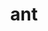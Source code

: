 ---
title: "ant"
layout: cache
categories: [package, v0.18.0]
meta: {"versions": ["1.10.7"], "compilers": ["gcc@=7.5.0"], "oss": ["ubuntu18.04"], "platforms": ["linux"], "targets": ["x86_64"], "stacks": ["e4s", "root"], "num_specs": 1, "num_specs_by_stack": {"e4s": 1, "root": 1}}
spec_details: [{"hash": "6y3sarpka7bjktvbjj3pcncggcr4fc2e", "compiler": "gcc@=7.5.0", "versions": ["1.10.7"], "os": "ubuntu18.04", "platform": "linux", "target": "x86_64", "variants": [], "stacks": ["e4s", "root"], "size": "-", "tarball": "https://binaries.spack.io/releases/v0.18.0/build_cache/linux-ubuntu18.04-x86_64/gcc-7.5.0/ant-1.10.7/linux-ubuntu18.04-x86_64-gcc-7.5.0-ant-1.10.7-6y3sarpka7bjktvbjj3pcncggcr4fc2e.spack"}]
---